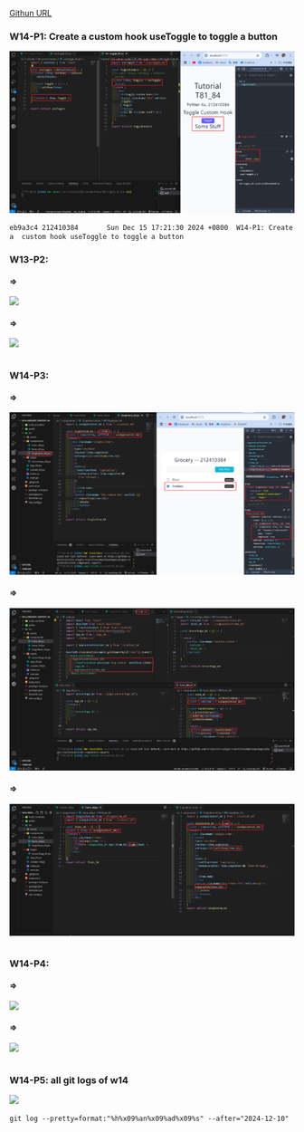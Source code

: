 [Githun URL](https://github.com/kupowen/1131-wp1-demo-84)

### W14-P1: Create a  custom hook useToggle to toggle a button

![](w14-p1.png)

```
eb9a3c4 212410384       Sun Dec 15 17:21:30 2024 +0800  W14-P1: Create a  custom hook useToggle to toggle a button
```

### W13-P2: 

#### => 

![](w14-p2-1.png)

#### => 

![](w14-2-2.png)

```

```

### W14-P3: 

#### => 

![](w14-p3-1.png)

#### => 

![](w14-p3-2.png)

#### => 

![](w14-p3-3.png)

```

```

### W14-P4: 

#### => 

![](w14-p4-1.png)

#### => 

![](w14-p4-2.png)

```

```

### W14-P5: all git logs of w14

![](w14-p5.png)

```
git log --pretty=format:"%h%x09%an%x09%ad%x09%s" --after="2024-12-10"

```